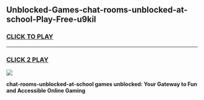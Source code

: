 
## Unblocked-Games-chat-rooms-unblocked-at-school-Play-Free-u9kil
<h3>
<a href="https://premium76.site?title=chat-rooms-unblocked-at-school&ref=23A">CLICK TO PLAY</a></h3>
<hr>

<h3>
<a href="https://premium76.site?title=chat-rooms-unblocked-at-school&ref=23A">CLICK 2 PLAY</a>
  
</h3>

<a href="https://premium76.site?title=chat-rooms-unblocked-at-school&ref=23A"><img src="https://clearcache.store/games.png"></a>


**chat-rooms-unblocked-at-school games unblocked: Your Gateway to Fun and Accessible Online Gaming**

